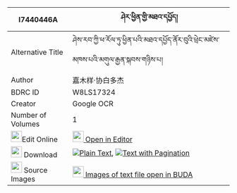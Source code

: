 |I7440446A|ཤེར་ཕྱིན་གྱི་མཐའ་དཔྱོད། 
| --- | --- 
|Alternative Title |ཤེས་རབ་ཀྱི་ཕ་རོལ་ཏུ་ཕྱིན་པའི་མཐའ་དཔྱོད་ནོར་བུའི་ཕྲེང་མཛེས་མཁས་པའི་མགུལ་རྒྱན་སྐབས་གཉིས་པ།
|Author| 嘉木样·协白多杰
|BDRC ID | W8LS17324
|Creator | Google OCR
|Number of Volumes| 1
|<img width="25" src="https://img.icons8.com/color/25/000000/edit-property.png">Edit Online| [<img width="25" src="https://avatars.githubusercontent.com/u/45091458?s=200&v=4"> Open in Editor](http://editor.openpecha.org/I7440446A)
|<img width="25" src="https://img.icons8.com/fluent/48/000000/download-2.png"/>  Download | [![](https://img.icons8.com/color/20/000000/txt.png)Plain Text](https://github.com/Openpecha/I7440446A/releases/download/v1/sherchin_gyi_tacho_plain_I7440446A.zip), [![](https://img.icons8.com/color/20/000000/txt.png)Text with Pagination](https://github.com/Openpecha/I7440446A/releases/download/v1/sherchin_gyi_tacho_pages_I7440446A.zip)
|<img width="25" src="https://img.icons8.com/plasticine/100/000000/pictures-folder.png"/>  Source Images | [<img width="25" src="https://library.bdrc.io/icons/BUDA-small.svg"> Images of text file open in BUDA](https://library.bdrc.io/show/bdr:W8LS17324)